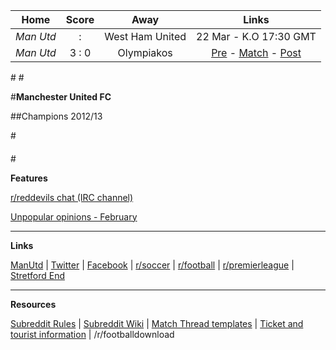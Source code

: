 Home |    Score | Away | Links
 :-: | :---: | :-: | :-:
*Man Utd* |  :  | West Ham United| 22 Mar - K.O 17:30 GMT
*Man Utd* | 3 : 0 | Olympiakos | [Pre](http://www.reddit.com/r/reddevils/comments/20q8zr/pre_match_thread_manchester_united_vs_olympiacos/) - [Match](http://www.reddit.com/r/reddevils/comments/20u4ct/match_thread_manchester_united_fc_vs_olympiacos_fc/)  - [Post](http://www.reddit.com/r/reddevils/comments/20ujhn/post_match_thread_manchester_united_vs_olympiakos/)

#[](#potw)
#[](#caption)

#**Manchester United FC**

##Champions 2012/13


#[](#break)

####

#[](#break)

**Features**

[r/reddevils chat (IRC channel)](http://www.reddit.com/r/reddevils/wiki/irc_channel)

[Unpopular opinions - February](http://www.reddit.com/r/reddevils/comments/1y2svc/unpopular_opinions_february_part_2/)



***
**Links**

[ManUtd](http://www.manutd.com/Splash-Page.aspx) | [Twitter](https://twitter.com/ManUtd) | [Facebook](http://www.facebook.com/manchesterunited?fref=ts) | [r/soccer](http://www.reddit.com/r/soccer/) | [r/football](http://www.reddit.com/r/football/) | [r/premierleague](http://www.reddit.com/r/premierleague/) | [Stretford End](http://www.stretfordend.co.uk/)

***

**Resources**

[Subreddit Rules](http://www.reddit.com/r/reddevils/comments/1isixg/subreddit_rules) | [Subreddit Wiki](http://www.reddit.com/r/RedDevils/wiki) | [Match Thread templates](http://www.reddit.com/r/RedDevils/wiki/match_templates) | [Ticket and tourist information](http://www.reddit.com/r/RedDevils/wiki/tickets_tourist_info) | /r/footballdownload 